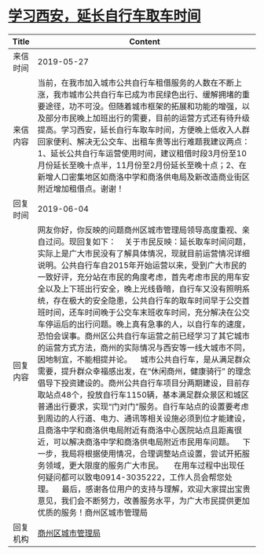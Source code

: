 # [学习西安，延长自行车取车时间](http://www.shangluo.gov.cn/zmhd/ldxxxx.jsp?urltype=leadermail.LeaderMailContentUrl&wbtreeid=1112&leadermailid=5287)

| Title |                                                                                                                                                                                                                                                                                                                                                   Content                                                                                                                                                                                                                                                                                                                                                    |
|:-----:|--------------------------------------------------------------------------------------------------------------------------------------------------------------------------------------------------------------------------------------------------------------------------------------------------------------------------------------------------------------------------------------------------------------------------------------------------------------------------------------------------------------------------------------------------------------------------------------------------------------------------------------------------------------------------------------------------------------|
| 来信时间  | 2019-05-27                                                                                                                                                                                                                                                                                                                                                                                                                                                                                                                                                                                                                                                                                                   |
| 来信内容  | 当前，在我市加入城市公共自行车租借服务的人数在不断上涨，我市城市公共自行车已成为市民绿色出行、缓解拥堵的重要途径，功不可没。但随着城市框架的拓展和功能的增强，以及部分市民晚上加班出行的需要，目前的运营方式还有待升级提高。学习西安，延长自行车取车时间，方便晚上低收入人群回家便利、解决无公交车、出租车贵等出行难题我建议两点：1、延长公共自行车运营使用时间，建议租借时段3月份至10月份延长至晚十点半，11月份至2月份延长至晚十点；2、在新增人口密集地区如商洛中学和商洛供电局及新改造商业街区附近增加租借点。谢谢！                                                                                                                                                                                                                                                                                                                                                                                                                                              |
| 回复时间  | 2019-06-04                                                                                                                                                                                                                                                                                                                                                                                                                                                                                                                                                                                                                                                                                                   |
| 回复内容  | 网友你好，你反映的问题商州区城市管理局领导高度重视、亲自过问。现回复如下：    关于市民反映：延长取车时间问题，实际上是广大市民没有了解具体情况，现就目前运营情况详细说明。公共自行车自2015年开始运营以来，受到广大市民的一致好评，充分站在市民的角度考虑，首先考虑市民的用车安全以及上下班出行安全，晚上光线昏暗，自行车又没有照明系统，存在极大的安全隐患，公共自行车的取车时间早于公交首班时间，还车时间晚于公交车末班收车时间，充分解决在公交车停运后的出行问题。晚上真有急事的人，以自行车的速度，恐怕会误事。商州区公共自行车运营之前已经学习了其它城市的运营方式方法，商州的实际情况与西安等一线大城市不同，因地制宜，不能相提并论。    城市公共自行车，是从满足群众需要，提升群众幸福感出发，在“休闲商州，健康骑行” 的理念倡导下投资建设的。商州公共自行车项目分两期建设，目前存取站点48个，投放自行车1150辆，基本满足群众景区和城区普通出行要求，实现“门对门”服务。自行车站点的设置要考虑到周边的人行道、电力、通讯等相关设施必须到位才能建设，且商洛中学和商洛供电局附近有商洛中心医院站点且距离很近，可以解决商洛中学和商洛供电局附近市民用车问题。    下一步，我局将根据使用情况，合理调整站点设置，尝试开拓服务领域，更大限度的服务广大市民。     在用车过程中出现任何疑问都可以致电0914-3035222，工作人员会帮您处理。    最后，感谢各位用户的支持与理解，欢迎大家提出宝贵意见，我们会不断努力，改善服务水平，为广大市民提供更加优质的服务！商州区城市管理局 |
| 回复机构  | [商州区城市管理局](../../category/agencies/商州区城市管理局.md)                                                                                                                                                                                                                                                                                                                                                                                                                                                                                                                                                                                                                                                              |